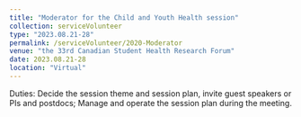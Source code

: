 ```yaml
---
title: "Moderator for the Child and Youth Health session"
collection: serviceVolunteer
type: "2023.08.21-28"
permalink: /serviceVolunteer/2020-Moderator
venue: "the 33rd Canadian Student Health Research Forum"
date: 2023.08.21-28
location: "Virtual"
---
```

Duties: Decide the session theme and session plan, invite guest speakers or PIs and postdocs; Manage and operate the session plan during the meeting.
